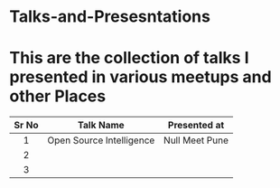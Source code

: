 # Talks-and-Presesntations

# This are the collection of talks I presented in various meetups and other Places


| Sr No | Talk Name                | Presented at    |
| :----:|:-----------------------: |:---------------:|
| 1     | Open Source Intelligence | Null Meet Pune  |
| 2     |                          |                 |
| 3     |                          |                 |
